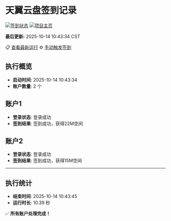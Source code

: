 # 天翼云盘签到记录

[![签到状态](https://github.com/xdrive5/cloud9/actions/workflows/main.yml/badge.svg)](https://github.com/xdrive5/cloud9/actions/workflows/main.yml) [![项目主页](https://img.shields.io/badge/GitHub-项目主页-blue?logo=github)](https://github.com/xdrive5/cloud9)

**最后更新:** 2025-10-14 10:43:34 CST

📋 [查看最新运行](https://github.com/xdrive5/cloud9/actions/runs/18483838148) ⚙️ [手动触发签到](https://github.com/xdrive5/cloud9/actions/workflows/main.yml)

## 执行概览
- **启动时间**: 2025-10-14 10:43:34
- **账户数量**: 2 个

## 账户1
- **登录状态**: 登录成功
- **签到结果**: 签到成功，获得22M空间

## 账户2
- **登录状态**: 登录成功
- **签到结果**: 签到成功，获得15M空间

---
## 执行统计
- **结束时间**: 2025-10-14 10:43:45
- **运行时长**: 10.39 秒

✅ **所有账户处理完成！**

